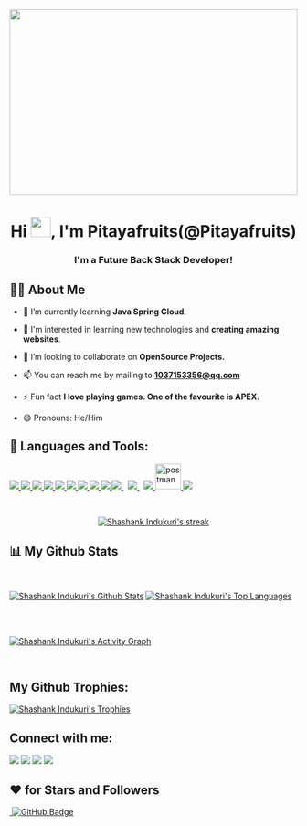 <a href="#"><img width="100%" height="325" src="https://cdn.staticaly.com/gh/Pitayafruits/myPicRep@main/image/202211092101260.png" height="320px" /></a>

<h1 align="center">Hi <img src="https://raw.githubusercontent.com/MartinHeinz/MartinHeinz/master/wave.gif" width="35">, I'm Pitayafruits(@Pitayafruits)</h1>
<h3 align="center">I'm a Future Back Stack Developer!</h3>


## 🙋‍♂️ About Me

- 🔭 I’m currently learning **Java Spring Cloud**.

- 🌱 I'm interested in learning new technologies and **creating amazing websites**.

- 👯 I’m looking to collaborate on **OpenSource Projects.**

- 📫 You can reach me by mailing to **1037153356@qq.com**

- ⚡ Fun fact **I love playing games. One of the favourite is APEX.**

- 😄 Pronouns: He/Him

## 🚀 Languages and Tools:

<p align="left"> 
    <a href="https://reactjs.org/" target="_blank"> <img src="https://img.icons8.com/color/48/000000/react-native.png"/> </a>
    <a href="https://developer.mozilla.org/en-US/docs/Web/JavaScript" target="_blank"> <img src="https://img.icons8.com/color/48/000000/javascript.png"/> </a> 
    <a href="https://www.w3.org/html/" target="_blank"> <img src="https://img.icons8.com/color/48/000000/html-5.png"/> </a> 
    <a href="https://www.w3schools.com/css/" target="_blank"> <img src="https://img.icons8.com/color/48/000000/css3.png"/> </a> 
    <a href="https://getbootstrap.com" target="_blank"> <img src="https://img.icons8.com/color/48/000000/bootstrap.png"/> </a> 
    <a href="https://developer.apple.com/swift/" target="_blank"> <img src="https://img.icons8.com/color/48/000000/swift.png"/> </a> 
    <a href="https://www.python.org" target="_blank"> <img src="https://img.icons8.com/color/48/000000/python.png"/> </a> 
    <a href="https://www.java.com" target="_blank"> <img src="https://img.icons8.com/color/48/000000/java-coffee-cup-logo.png"/> </a>
    <a href="https://www.java.com" target="_blank"> <img src="https://img.icons8.com/color/48/000000/c-sharp-logo.png"/> </a>
    <a style="padding-right:8px;" href="https://nodejs.org" target="_blank"> <img src="https://img.icons8.com/color/48/000000/nodejs.png"/> </a> 
    <a style="padding-right:8px;" href="https://www.mysql.com/" target="_blank"> <img src="https://img.icons8.com/fluent/50/000000/mysql-logo.png"/> </a>
    <a href="https://firebase.google.com/" target="_blank"> <img src="https://img.icons8.com/color/48/000000/firebase.png"/> </a> 
    <a href="https://postman.com" target="_blank"> <img src="https://www.vectorlogo.zone/logos/getpostman/getpostman-icon.svg" alt="postman" width="45" height="45"/> </a>   
    <a href="https://git-scm.com/" target="_blank"> <img src="https://img.icons8.com/color/48/000000/git.png"/> </a> 
</p>

<br/>

<p align="center">
    <a href="https://github.com/shashank-indukuri">
        <img title="🔥 Get streak stats for your profile at git.io/streak-stats" alt="Shashank Indukuri's streak" src="https://github-readme-streak-stats.herokuapp.com/?user=shashank-indukuri&theme=midnight-purple&hide_border=true&stroke=0000&background=060A0CD0"/>
    </a>
</p>

## 📊 My Github Stats

  <br/>
  <p>
    <a href="https://github.com/shashank-indukuri"><img alt="Shashank Indukuri's Github Stats" src="https://github-readme-stats.vercel.app/api?username=shashank-indukuri&show_icons=true&count_private=true&theme=midnight-purple&hide_border=true&bg_color=0D1117" /></a>
  <a href="https://github.com/shashank-indukuri"><img alt="Shashank Indukuri's Top Languages" src="https://github-readme-stats.vercel.app/api/top-langs/?username=shashank-indukuri&langs_count=7&count_private=true&layout=compact&theme=midnight-purple&hide_border=true&bg_color=0D1117" /></a>
 </p>
  <br/>

<br/>

<a href="https://github.com/shashank-indukuri"><img alt="Shashank Indukuri's Activity Graph" src="https://activity-graph.herokuapp.com/graph?username=shashank-indukuri&bg_color=0D1117&color=9645F4&line=9645F4&point=FFFFFF&hide_border=true" /></a>

<br/>

## My Github Trophies:

<a href="https://github.com/ryo-ma/github-profile-trophy"><img alt="Shashank Indukuri's Trophies" src="https://github-profile-trophy.vercel.app/?username=shashank-indukuri&theme=darkhub&rank=AAA,AA,A,BB,B" /></a>

## Connect with me:
<p align="left">

<a href = "https://www.linkedin.com/in/shashank-indukuri/"><img src="https://img.icons8.com/fluent/48/000000/linkedin.png"/></a>
<a href = "mailto:shashank.indukuri05@gmail.com"><img src="https://img.icons8.com/color/48/000000/gmail-new.png"/></a>
<a href = "https://twitter.com/Shashankvarma5"><img src="https://img.icons8.com/fluent/48/000000/twitter.png"/></a>
<a href = "https://www.instagram.com/shashank_indukuri/"><img src="https://img.icons8.com/fluent/48/000000/instagram-new.png"/></a>

</p>

## ❤ for Stars and Followers
<a href="https://github.com/shashank-indukuri">
    <img src="https://komarev.com/ghpvc/?username=shashank-indukuri" alt="">
</a>
<a href="https://github.com/shashank-indukuri?tab=followers"><img src="https://img.shields.io/github/followers/shashank-indukuri?label=Followers&style=social" alt="GitHub Badge"></a>
